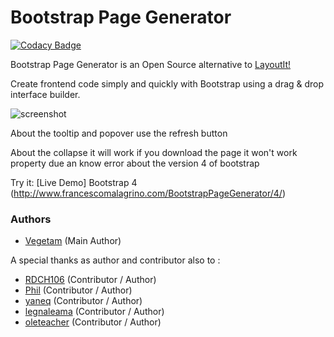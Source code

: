 Bootstrap Page Generator
======================

[![Codacy Badge](https://www.codacy.com/project/badge/970393072b7c492c87e5ddb3ff0bfa32)](https://www.codacy.com/app/francesco-malagrino/BootstrapPageGenerator)

Bootstrap Page Generator is an Open Source alternative to [LayoutIt!](http://www.layoutit.com/)

Create frontend code simply and quickly with Bootstrap using a drag & drop interface builder.

![screenshot](https://cloud.githubusercontent.com/assets/1483414/18440053/f5c2e120-7907-11e6-9770-d10ac5082959.PNG)

About the tooltip and popover use the refresh button

About the collapse it will work if you download the page it won't work property due an know error about the version 4 of bootstrap

Try it: [Live Demo] Bootstrap 4 (http://www.francescomalagrino.com/BootstrapPageGenerator/4/)

### Authors

  * [Vegetam](https://github.com/Vegetam) (Main Author)
  
  A special thanks as author and contributor also to :
  
  * [RDCH106](https://github.com/RDCH106) (Contributor / Author)
  * [Phil](https://github.com/QuakePhil) (Contributor / Author)
  * [yaneq](https://github.com/yaneq) (Contributor / Author)
  * [legnaleama](https://github.com/legnaleama) (Contributor / Author)
  * [oleteacher](https://github.com/oleteacher) (Contributor / Author)
